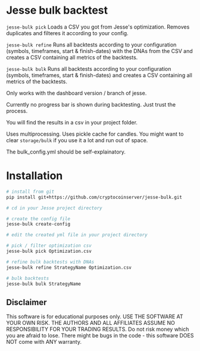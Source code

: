 # Jesse bulk backtest

`jesse-bulk pick`
Loads a CSV you got from Jesse's optimization. Removes duplicates and filteres it according to your config.

`jesse-bulk refine`
Runs all backtests according to your configuration (symbols, timeframes, start & finish-dates) with the DNAs from the CSV and creates a CSV containing all metrics of the backtests.

`jesse-bulk bulk`
Runs all backtests according to your configuration (symbols, timeframes, start & finish-dates) and creates a CSV containing all metrics of the backtests.

Only works with the dashboard version / branch of jesse.

Currently no progress bar is shown during backtesting. Just trust the process.

You will find the results in a csv in your project folder. 

Uses multiprocessing. Uses pickle cache for candles. You might want to clear `storage/bulk` if you use it a lot and run out of space.

The bulk_config.yml should be self-explainatory.

# Installation

```sh
# install from git
pip install git+https://github.com/cryptocoinserver/jesse-bulk.git

# cd in your Jesse project directory

# create the config file
jesse-bulk create-config

# edit the created yml file in your project directory 

# pick / filter optimization csv
jesse-bulk pick Optimization.csv

# refine bulk backtests with DNAs
jesse-bulk refine StrategyName Optimization.csv

# bulk backtests
jesse-bulk bulk StrategyName 

```


## Disclaimer
This software is for educational purposes only. USE THE SOFTWARE AT YOUR OWN RISK. THE AUTHORS AND ALL AFFILIATES ASSUME NO RESPONSIBILITY FOR YOUR TRADING RESULTS. Do not risk money which you are afraid to lose. There might be bugs in the code - this software DOES NOT come with ANY warranty.
